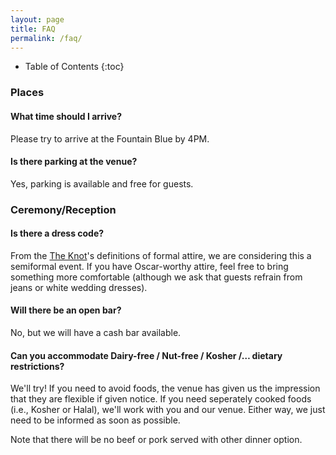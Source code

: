 ```yaml
---
layout: page
title: FAQ
permalink: /faq/
---
```


* Table of Contents
{:toc}

### Places

#### What time should I arrive?
Please try to arrive at the Fountain Blue by 4PM.

#### Is there parking at the venue?
Yes, parking is available and free for guests.

### Ceremony/Reception

#### Is there a dress code?
From the <a href="http://wedding.theknot.com/wedding-planning/attending-wedding/articles/wedding-guest-attire-cheat-sheet.aspx">The Knot</a>'s definitions of formal attire, we are considering this a semiformal event. If you have Oscar-worthy attire, feel free to bring something more comfortable (although we ask that guests refrain from jeans or white wedding dresses).

#### Will there be an open bar?
No, but we will have a cash bar available.

#### Can you accommodate Dairy-free / Nut-free / Kosher /&hellip; dietary restrictions?
We'll try! If you need to avoid foods, the venue has given us the impression that they are flexible if given notice. If you need seperately cooked foods (i.e., Kosher or Halal), we'll work with you and our venue. Either way, we just need to be informed as soon as possible.

Note that there will be no beef or pork served with other dinner option.
